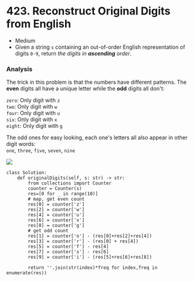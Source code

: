 # 423. Reconstruct Original Digits from English

* Medium
* Given a string `s` containing an out-of-order English representation of digits `0-9`, return _the digits in **ascending** order_.

### Analysis&#x20;

The trick in this problem is that the numbers have different patterns. The **even** digits all have a unique letter while the **odd** digits all don't:

`zero`: Only digit with `z`\
`two`: Only digit with `w`\
`four`: Only digit with `u`\
`six`: Only digit with `x`\
`eight`: Only digit with `g`

The odd ones for easy looking, each one's letters all also appear in other digit words:\
`one`, `three`, `five`, `seven`, `nine`

![](<../../../../.gitbook/assets/image (155).png>)

```
class Solution:
    def originalDigits(self, s: str) -> str:
        from collections import Counter
        counter = Counter(s)
        res=[0 for _ in range(10)] 
        # map, get even count
        res[0] = counter['z']
        res[2] = counter['w']
        res[4] = counter['u']
        res[6] = counter['x']
        res[8] = counter['g']
        # get odd count
        res[1] = counter['o'] - (res[0]+res[2]+res[4])
        res[3] = counter['r'] - (res[0] + res[4])
        res[5] = counter['f'] - res[4]
        res[7] = counter['s'] - res[6]
        res[9] = counter['i'] - (res[5]+res[6]+res[8])

        return ''.join(str(index)*freq for index,freq in enumerate(res))
```
